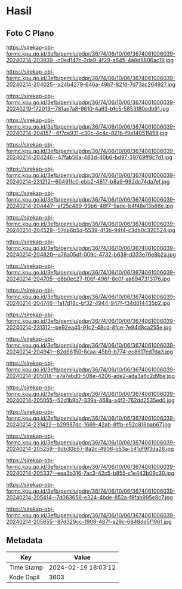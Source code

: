 # Hasil

## Foto C Plano

https://sirekap-obj-formc.kpu.go.id/3efb/pemilu/pdpr/36/74/06/10/06/3674061006039-20240214-203939--c0ed147c-2da9-4f29-a645-4a8d8806ac19.jpg

https://sirekap-obj-formc.kpu.go.id/3efb/pemilu/pdpr/36/74/06/10/06/3674061006039-20240214-204025--a24b4279-646a-49b7-821d-7d73ac264927.jpg

https://sirekap-obj-formc.kpu.go.id/3efb/pemilu/pdpr/36/74/06/10/06/3674061006039-20240219-172013--781ae7a8-9610-4a63-b1c5-5853180edb91.jpg

https://sirekap-obj-formc.kpu.go.id/3efb/pemilu/pdpr/36/74/06/10/06/3674061006039-20240214-204157--6f7ce931-c30c-4c4c-821b-f9e14051f459.jpg

https://sirekap-obj-formc.kpu.go.id/3efb/pemilu/pdpr/36/74/06/10/06/3674061006039-20240214-204246--47fab56a-483d-40b6-bd97-39769ff9c7d1.jpg

https://sirekap-obj-formc.kpu.go.id/3efb/pemilu/pdpr/36/74/06/10/06/3674061006039-20240214-231212--60491fc0-ebb2-4817-b8a9-992dc74da7ef.jpg

https://sirekap-obj-formc.kpu.go.id/3efb/pemilu/pdpr/36/74/06/10/06/3674061006039-20240214-204447--af25c489-99b6-48f7-9ade-b4f48e13b66e.jpg

https://sirekap-obj-formc.kpu.go.id/3efb/pemilu/pdpr/36/74/06/10/06/3674061006039-20240214-204529--57db6b5d-5539-4f3b-94f4-c3db0c320524.jpg

https://sirekap-obj-formc.kpu.go.id/3efb/pemilu/pdpr/36/74/06/10/06/3674061006039-20240214-204620--a76a05df-009c-4732-b639-d333e76e8b2a.jpg

https://sirekap-obj-formc.kpu.go.id/3efb/pemilu/pdpr/36/74/06/10/06/3674061006039-20240214-204705--d8b0ec27-f06f-4961-8e0f-aa6947313176.jpg

https://sirekap-obj-formc.kpu.go.id/3efb/pemilu/pdpr/36/74/06/10/06/3674061006039-20240214-204746--1a17d18c-bf32-4944-947f-f34d614435b2.jpg

https://sirekap-obj-formc.kpu.go.id/3efb/pemilu/pdpr/36/74/06/10/06/3674061006039-20240214-231312--be92ea45-91c2-48cd-8fce-7e94d8ca255e.jpg

https://sirekap-obj-formc.kpu.go.id/3efb/pemilu/pdpr/36/74/06/10/06/3674061006039-20240214-204941--82d66150-8caa-45b9-b774-ec8617ed7da3.jpg

https://sirekap-obj-formc.kpu.go.id/3efb/pemilu/pdpr/36/74/06/10/06/3674061006039-20240214-205018--e7a7abd0-508e-4206-ade2-ada3a6c2d9be.jpg

https://sirekap-obj-formc.kpu.go.id/3efb/pemilu/pdpr/36/74/06/10/06/3674061006039-20240214-205055--52d1b9b7-339a-468a-a4f2-762dd2535ed0.jpg

https://sirekap-obj-formc.kpu.go.id/3efb/pemilu/pdpr/36/74/06/10/06/3674061006039-20240214-231422--b29987dc-1669-42ab-8ffb-e52c816bab67.jpg

https://sirekap-obj-formc.kpu.go.id/3efb/pemilu/pdpr/36/74/06/10/06/3674061006039-20240214-205259--9db30b57-8a2c-4906-b53a-541df9f3da26.jpg

https://sirekap-obj-formc.kpu.go.id/3efb/pemilu/pdpr/36/74/06/10/06/3674061006039-20240214-205337--eea3b316-7ac3-42c5-b855-c1e443b09c30.jpg

https://sirekap-obj-formc.kpu.go.id/3efb/pemilu/pdpr/36/74/06/10/06/3674061006039-20240214-205414--7d063656-e324-4bde-852a-f8fab995e8c7.jpg

https://sirekap-obj-formc.kpu.go.id/3efb/pemilu/pdpr/36/74/06/10/06/3674061006039-20240214-205655--87d329cc-1908-487f-a29c-6848dd5f1961.jpg


## Metadata

| Key        | Value               |
| ---------- | ------------------- |
| Time Stamp | 2024-02-19 18:03:12 |
| Kode Dapil | 3603                |



